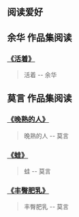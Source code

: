 ## 阅读爱好

## 余华 作品集阅读

### [《活着》]()

> 活着 -- 余华

## 莫言 作品集阅读

### [《晚熟的人》]()

> 晚熟的人 -- 莫言

### [《蛙》]()

> 蛙 -- 莫言

### [《丰臀肥乳》]()

> 丰臀肥乳 -- 莫言
